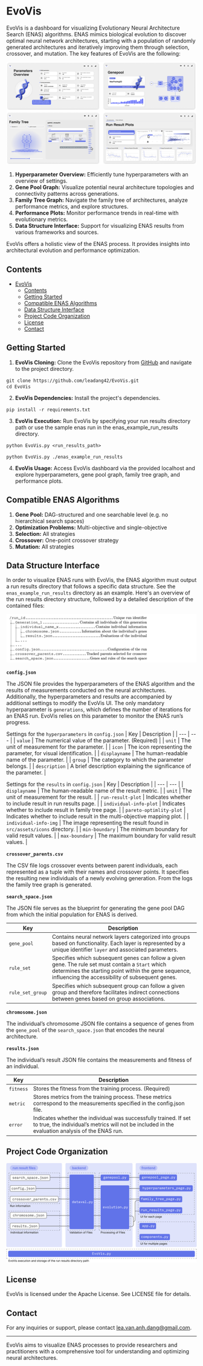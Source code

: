# EvoVis

EvoVis is a dashboard for visualizing Evolutionary Neural Architecture Search (ENAS) algorithms. ENAS mimics biological evolution to discover optimal neural network architectures, starting with a population of randomly generated architectures and iteratively improving them through selection, crossover, and mutation. The key features of EvoVis are the following:

![EvoVis Overview](./src/assets/media/EvoVis-overview.png)

1. **Hyperparameter Overview:** Efficiently tune hyperparameters with an overview of settings.
2. **Gene Pool Graph:** Visualize potential neural architecture topologies and connectivity patterns across generations.
3. **Family Tree Graph:** Navigate the family tree of architectures, analyze performance metrics, and explore structures.
4. **Performance Plots:** Monitor performance trends in real-time with evolutionary metrics.
5. **Data Structure Interface:** Support for visualizing ENAS results from various frameworks and sources.

EvoVis offers a holistic view of the ENAS process. It provides insights into architectural evolution and performance optimization.

## Contents

- [EvoVis](#evovis)
  - [Contents](#contents)
  - [Getting Started](#getting-started)
  - [Compatible ENAS Algorithms](#compatible-enas-algorithms)
  - [Data Structure Interface](#data-structure-interface)
  - [Project Code Organization](#project-code-organization)
  - [License](#license)
  - [Contact](#contact)

## Getting Started

1. **EvoVis Cloning:** Clone the EvoVis repository from [GitHub](https://github.com/leadang42/EvoVis.git) and navigate to the project directory.

````    
git clone https://github.com/leadang42/EvoVis.git
cd EvoVis
````

2. **EvoVis Dependencies:** Install the project's dependencies.
````    
pip install -r requirements.txt
````

3. **EvoVis Execution:** Run EvoVis by specifying your run results directory path or use the sample enas run in the enas_example_run_results directory.
````    
python EvoVis.py <run_results_path>
````
````
python EvoVis.py ./enas_example_run_results
````

4. **EvoVis Usage:** Access EvoVis dashboard via the provided localhost and explore hyperparameters, gene pool graph, family tree graph, and performance plots.

## Compatible ENAS Algorithms
1. **Gene Pool:** DAG-structured and one searchable level (e.g. no hierarchical search spaces) 
2. **Optimization Problems:** Multi-objective and single-objective 
3. **Selection:** All strategies
4. **Crossover:** One-point crossover strategy 
5. **Mutation:** All strategies

## Data Structure Interface
In order to visualize ENAS runs with EvoVis, the ENAS algorithm must output a run results directory that follows a specific data structure. See the `enas_example_run_results` directory as an example. Here's an overview of the run results directory structure, followed by a detailed description of the contained files:

![Run Results File Structure](./src/assets/media/run-results-file-structure.png)

**`config.json`**

The JSON file provides the hyperparameters of the ENAS algorithm and the results of measurements conducted on the neural architectures. Additionally, the hyperparameters and results are accompanied by additional settings to modify the EvoVis UI. The only mandatory hyperparameter is `generations`, which defines the number of iterations for an ENAS run. EvoVis relies on this parameter to monitor the ENAS run’s progress.

Settings for the `hyperparameters` in `config.json`
| Key | Description |
| --- | --- |
| `value` | The numerical value of the parameter. (Required) |
| `unit` | The unit of measurement for the parameter. |
| `icon` | The icon representing the parameter, for visual identification. |
| `displayname` | The human-readable name of the parameter. |
| `group` | The category to which the parameter belongs. |
| `description` | A brief description explaining the significance of the parameter. |

Settings for the `results` in `config.json`
| Key | Description |
| --- | --- |
| `displayname` | The human-readable name of the result metric. |
| `unit` | The unit of measurement for the result. |
| `run-result-plot` | Indicates whether to include result in run results page. |
| `individual-info-plot` | Indicates whether to include result in family tree page. |
| `pareto-optimlity-plot` | Indicates whether to include result in the multi-objective mapping plot. |
| `individual-info-img` | The image representing the result found in `src/assets/icons` directory. |
| `min-boundary` | The minimum boundary for valid result values. |
| `max-boundary` | The maximum boundary for valid result values. |

**`crossover_parents.csv`**

The CSV file logs crossover events between parent individuals, each represented as a tuple with their names and crossover points. It specifies the resulting new individuals of a newly evolving generation. From the logs the family tree graph is generated. 

**`search_space.json`**

The JSON file serves as the blueprint for generating the gene pool DAG from which the initial population for ENAS is derived. 

| Key | Description |
| --- | --- |
| `gene_pool` | Contains neural network layers categorized into groups based on functionality. Each layer is represented by a unique identifier `layer` and associated parameters. |
| `rule_set` | Specifies which subsequent genes can follow a given gene. The rule set must contain a `Start` which determines the starting point within the gene sequence, influencing the accessibility of subsequent genes. |
| `rule_set_group` | Specifies which subsequent group can follow a given group and therefore facilitates indirect connections between genes based on group associations. |


**`chromosome.json`**

The individual’s chromosome JSON file contains a sequence of genes from the `gene_pool` of the `search_space.json` that encodes the neural architecture.

**`results.json`**

The individual’s result JSON file contains the measurements and fitness of an individual.

| Key | Description |
| --- | --- |
| `fitness` | Stores the fitness from the training process. (Required) |
| `metric` | Stores metrics from the training process. These metrics correspond to the measurements specified in the config.json file. |
| `error` | Indicates whether the individual was successfully trained. If set to true, the individual’s metrics will not be included in the evaluation analysis of the ENAS run. |


## Project Code Organization

![Project Organization](./src/assets/media/project-organisation.png)

## License

EvoVis is licensed under the Apache License. See LICENSE file for details.

## Contact

For any inquiries or support, please contact [lea.van.anh.dang@gmail.com](mailto:lea.van.anh.dang@gmail.com).

---

EvoVis aims to visualize ENAS processes to provide researchers and practitioners with a comprehensive tool for understanding and optimizing neural architectures.

